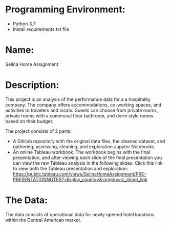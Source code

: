 # Programming Environment:
- Python 3.7
- Install requirements.txt file


# Name:

Selina Home Assignment


# Description:

This project is an analysis of the performance data for a a hospitality company. The company offers accommodations, co-working spaces, and activities to travelers and locals. Guests can choose from private rooms, private rooms with a communal floor bathroom, and dorm style rooms based on their budget.

The project consists of 2 parts:
- A GitHub repository with the original data files, the cleaned dataset, and gathering, assessing, cleaning, and exploration Jupyter Notebooks.
- An online Tableau workbook. The workbook begins with the final presentation, and after viewing each slide of the final presentation you can view the raw Tableau analysis in the following slides. Click this link to view both the Tableau presentation and exploration: https://public.tableau.com/views/SelinaHomeAssignment/PRE-PRESENTATIONNOTES?:display_count=y&:origin=viz_share_link


# The Data:

The data consists of operational data for newly opened hotel locations within the Central American market.
